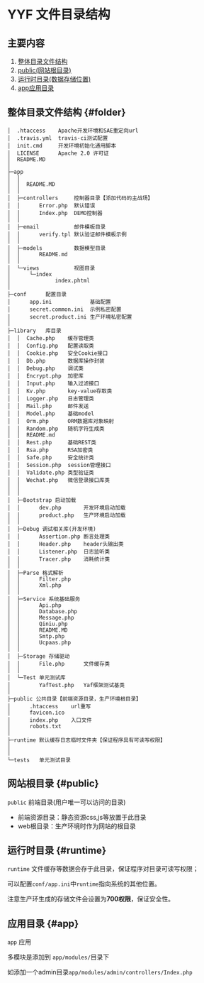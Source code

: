 YYF 文件目录结构
==========
主要内容
--------

1. [整体目录文件结构](#folder)
2. [public(网站根目录)](#public)
3. [运行时目录(数据存储位置)](#runtime)
4. [app应用目录](#app)


整体目录文件结构 {#folder}
----------

```
│  .htaccess    Apache开发环境和SAE重定向url
│  .travis.yml  travis-ci测试配置
│  init.cmd     开发环境初始化通用脚本 
│  LICENSE      Apache 2.0 许可证
│  README.MD
│  
├─app  
│  │
│  │  README.MD
│  │  
│  ├─controllers     控制器目录【添加代码的主战场】
│  │      Error.php  默认错误
│  │      Index.php  DEMO控制器
│  │      
│  ├─email           邮件模板目录
│  │      verify.tpl 默认验证邮件模板示例
│  │      
│  ├─models          数据模型目录
│  │      README.md
│  │      
│  └─views           视图目录
│      └─index
│              index.phtml
│              
├─conf      配置目录
│      app.ini            基础配置
│      secret.common.ini  示例私密配置
│      secret.product.ini 生产环境私密配置
│ 
├─library   库目录
│  │  Cache.php    缓存管理类
│  │  Config.php   配置读取类
│  │  Cookie.php   安全Cookie接口
│  │  Db.php       数据库操作封装
│  │  Debug.php    调试类
│  │  Encrypt.php  加密库
│  │  Input.php    输入过滤接口
│  │  Kv.php       key-value存取类
│  │  Logger.php   日志管理类
│  │  Mail.php     邮件发送
│  │  Model.php    基础model
│  │  Orm.php      ORM数据库对象映射
│  │  Random.php   随机字符生成类
│  │  README.md
│  │  Rest.php     基础REST类
│  │  Rsa.php      RSA加密类
│  │  Safe.php     安全统计类
│  │  Session.php  session管理接口
│  │  Validate.php 类型验证类
│  │  Wechat.php   微信登录接口库类
│  │
│  │
│  ├─Bootstrap 启动加载
│  │      dev.php       开发环境启动加载
│  │      product.php   生产环境启动加载
│  │
│  ├─Debug 调试相关库(开发环境)
│  │      Assertion.php 断言处理类
│  │      Header.php    header头输出类
│  │      Listener.php  日志监听类
│  │      Tracer.php    消耗统计类
│  │ 
│  ├─Parse 格式解析
│  │      Filter.php
│  │      Xml.php
│  │               
│  ├─Service 系统基础服务
│  │      Api.php
│  │      Database.php
│  │      Message.php
│  │      Qiniu.php
│  │      README.MD
│  │      Smtp.php
│  │      Ucpaas.php
│  │ 
│  ├─Storage 存储驱动
│  │      File.php      文件缓存类
│  │      
│  └─Test 单元测试库
│         YafTest.php   Yaf框架测试基类
│          
├─public 公共目录【前端资源目录，生产环境根目录】
│      .htaccess    url重写
│      favicon.ico
│      index.php    入口文件
│      robots.txt
│      
├─runtime 默认缓存日志临时文件夹【保证程序具有可读写权限】
│
│
└─tests   单元测试目录

```


网站根目录 {#public}
-----------
`public` 前端目录(用户唯一可以访问的目录)

* 前端资源目录：静态资源css,js等放置于此目录
* web根目录：生产环境时作为网站的根目录


运行时目录 {#runtime}
-----------
`runtime` 文件缓存等数据会存于此目录，保证程序对目录可读写权限；

可以配置`conf/app.ini`中`runtime`指向系统的其他位置。

注意生产环生成的存储文件会设置为**700权限**，保证安全性。


应用目录 {#app}
----------
`app` 应用

 多模块是添加到 `app/modules/`目录下

 如添加一个admin目录`app/modules/admin/controllers/Index.php`